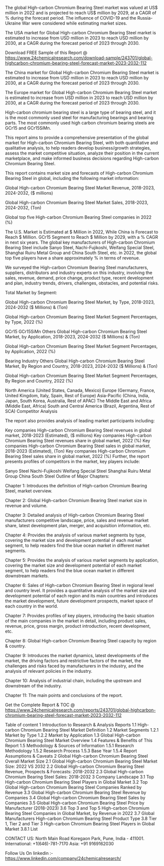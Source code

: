 The global High-carbon Chromium Bearing Steel market was valued at US$ million in 2022 and is projected to reach US$ million by 2029, at a CAGR of % during the forecast period. The influence of COVID-19 and the Russia-Ukraine War were considered while estimating market sizes.

The USA market for Global High-carbon Chromium Bearing Steel market is estimated to increase from USD million in 2023 to reach USD million by 2030, at a CAGR during the forecast period of 2023 through 2030.

Download FREE Sample of this Report @ https://www.24chemicalresearch.com/download-sample/243701/global-highcarbon-chromium-bearing-steel-forecast-market-2023-2032-112

The China market for Global High-carbon Chromium Bearing Steel market is estimated to increase from USD million in 2023 to reach USD million by 2030, at a CAGR during the forecast period of 2023 through 2030.

The Europe market for Global High-carbon Chromium Bearing Steel market is estimated to increase from USD million in 2023 to reach USD million by 2030, at a CAGR during the forecast period of 2023 through 2030.

High-carbon chromium bearing steel is a large type of bearing steel, and it is the most commonly used steel for manufacturing bearings and bearing parts. The most commonly used high carbon chromium bearing steels are GCr15 and GCr15SiMn.

This report aims to provide a comprehensive presentation of the global market for High-carbon Chromium Bearing Steel, with both quantitative and qualitative analysis, to help readers develop business/growth strategies, assess the market competitive situation, analyze their position in the current marketplace, and make informed business decisions regarding High-carbon Chromium Bearing Steel.

This report contains market size and forecasts of High-carbon Chromium Bearing Steel in global, including the following market information:

Global High-carbon Chromium Bearing Steel Market Revenue, 2018-2023, 2024-2032, ($ millions)

Global High-carbon Chromium Bearing Steel Market Sales, 2018-2023, 2024-2032, (Ton)

Global top five High-carbon Chromium Bearing Steel companies in 2022 (%)

The U.S. Market is Estimated at $ Million in 2022, While China is Forecast to Reach $ Million.
GCr15 Segment to Reach $ Million by 2029, with a % CAGR in next six years.
The global key manufacturers of High-carbon Chromium Bearing Steel include Sanyo Steel, Nachi-Fujikoshi, Weifang Special Steel, Shanghai Ruiru Metal Group and China South Steel, etc. in 2022, the global top five players have a share approximately % in terms of revenue.

We surveyed the High-carbon Chromium Bearing Steel manufacturers, suppliers, distributors and industry experts on this industry, involving the sales, revenue, demand, price change, product type, recent development and plan, industry trends, drivers, challenges, obstacles, and potential risks.

Total Market by Segment:

Global High-carbon Chromium Bearing Steel Market, by Type, 2018-2023, 2024-2032 ($ Millions) & (Ton)

Global High-carbon Chromium Bearing Steel Market Segment Percentages, by Type, 2022 (%)

GCr15
GCr15SiMn
Others
Global High-carbon Chromium Bearing Steel Market, by Application, 2018-2023, 2024-2032 ($ Millions) & (Ton)

Global High-carbon Chromium Bearing Steel Market Segment Percentages, by Application, 2022 (%)

Bearing Industry
Others
Global High-carbon Chromium Bearing Steel Market, By Region and Country, 2018-2023, 2024-2032 ($ Millions) & (Ton)

Global High-carbon Chromium Bearing Steel Market Segment Percentages, By Region and Country, 2022 (%)

North America (United States, Canada, Mexico)
Europe (Germany, France, United Kingdom, Italy, Spain, Rest of Europe)
Asia-Pacific (China, India, Japan, South Korea, Australia, Rest of APAC)
The Middle East and Africa (Middle East, Africa)
South and Central America (Brazil, Argentina, Rest of SCA)
Competitor Analysis

The report also provides analysis of leading market participants including:

Key companies High-carbon Chromium Bearing Steel revenues in global market, 2018-2023 (Estimated), ($ millions)
Key companies High-carbon Chromium Bearing Steel revenues share in global market, 2022 (%)
Key companies High-carbon Chromium Bearing Steel sales in global market, 2018-2023 (Estimated), (Ton)
Key companies High-carbon Chromium Bearing Steel sales share in global market, 2022 (%)
Further, the report presents profiles of competitors in the market, key players include:

Sanyo Steel
Nachi-Fujikoshi
Weifang Special Steel
Shanghai Ruiru Metal Group
China South Steel
Outline of Major Chapters:

Chapter 1: Introduces the definition of High-carbon Chromium Bearing Steel, market overview.

Chapter 2: Global High-carbon Chromium Bearing Steel market size in revenue and volume.

Chapter 3: Detailed analysis of High-carbon Chromium Bearing Steel manufacturers competitive landscape, price, sales and revenue market share, latest development plan, merger, and acquisition information, etc.

Chapter 4: Provides the analysis of various market segments by type, covering the market size and development potential of each market segment, to help readers find the blue ocean market in different market segments.

Chapter 5: Provides the analysis of various market segments by application, covering the market size and development potential of each market segment, to help readers find the blue ocean market in different downstream markets.

Chapter 6: Sales of High-carbon Chromium Bearing Steel in regional level and country level. It provides a quantitative analysis of the market size and development potential of each region and its main countries and introduces the market development, future development prospects, market space of each country in the world.

Chapter 7: Provides profiles of key players, introducing the basic situation of the main companies in the market in detail, including product sales, revenue, price, gross margin, product introduction, recent development, etc.

Chapter 8: Global High-carbon Chromium Bearing Steel capacity by region & country.

Chapter 9: Introduces the market dynamics, latest developments of the market, the driving factors and restrictive factors of the market, the challenges and risks faced by manufacturers in the industry, and the analysis of relevant policies in the industry.

Chapter 10: Analysis of industrial chain, including the upstream and downstream of the industry.

Chapter 11: The main points and conclusions of the report.

Get the Complete Report & TOC @ https://www.24chemicalresearch.com/reports/243701/global-highcarbon-chromium-bearing-steel-forecast-market-2023-2032-112

Table of content
1 Introduction to Research & Analysis Reports
1.1 High-carbon Chromium Bearing Steel Market Definition
1.2 Market Segments
1.2.1 Market by Type
1.2.2 Market by Application
1.3 Global High-carbon Chromium Bearing Steel Market Overview
1.4 Features & Benefits of This Report
1.5 Methodology & Sources of Information
1.5.1 Research Methodology
1.5.2 Research Process
1.5.3 Base Year
1.5.4 Report Assumptions & Caveats
2 Global High-carbon Chromium Bearing Steel Overall Market Size
2.1 Global High-carbon Chromium Bearing Steel Market Size: 2022 VS 2032
2.2 Global High-carbon Chromium Bearing Steel Revenue, Prospects & Forecasts: 2018-2032
2.3 Global High-carbon Chromium Bearing Steel Sales: 2018-2032
3 Company Landscape
3.1 Top High-carbon Chromium Bearing Steel Players in Global Market
3.2 Top Global High-carbon Chromium Bearing Steel Companies Ranked by Revenue
3.3 Global High-carbon Chromium Bearing Steel Revenue by Companies
3.4 Global High-carbon Chromium Bearing Steel Sales by Companies
3.5 Global High-carbon Chromium Bearing Steel Price by Manufacturer (2018-2023)
3.6 Top 3 and Top 5 High-carbon Chromium Bearing Steel Companies in Global Market, by Revenue in 2022
3.7 Global Manufacturers High-carbon Chromium Bearing Steel Product Type
3.8 Tier 1, Tier 2 and Tier 3 High-carbon Chromium Bearing Steel Players in Global Market
3.8.1 List

CONTACT US:
North Main Road Koregaon Park, Pune, India - 411001.
International: +1(646)-781-7170
Asia: +91 9169162030

Follow Us On linkedin :- https://www.linkedin.com/company/24chemicalresearch/
